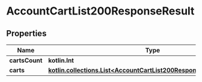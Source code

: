 
# AccountCartList200ResponseResult

## Properties
| Name | Type | Description | Notes |
| ------------ | ------------- | ------------- | ------------- |
| **cartsCount** | **kotlin.Int** |  |  [optional] |
| **carts** | [**kotlin.collections.List&lt;AccountCartList200ResponseResultCartsInner&gt;**](AccountCartList200ResponseResultCartsInner.md) |  |  [optional] |



